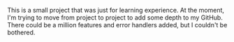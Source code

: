 This is a small project that was just for learning experience. At the moment, I'm trying to move from project to project to add some depth to my GitHub. There could be a million features and error handlers added, but I couldn't be bothered.

